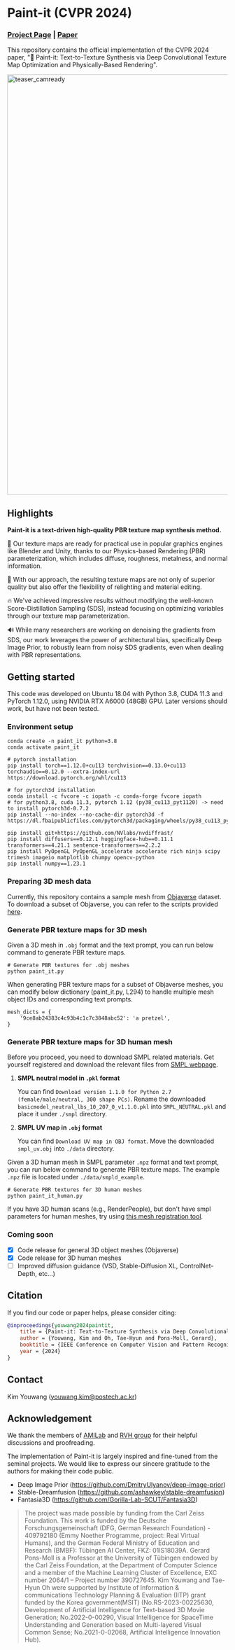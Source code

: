 # Paint-it (CVPR 2024)
### [Project Page](https://kim-youwang.github.io/paint-it) | [Paper](https://arxiv.org/abs/2312.11360)
This repository contains the official implementation of the CVPR 2024 paper, 
"🎨 Paint-it: Text-to-Texture Synthesis via Deep Convolutional Texture Map Optimization and Physically-Based Rendering".

<img width="960" alt="teaser_camready" src="https://github.com/postech-ami/paint-it/assets/55628873/e7069c3d-3fdf-4e01-b8dc-7e8a8f14d072">

## Highlights
**Paint-it is a text-driven high-quality PBR texture map synthesis method.** 

🌟 Our texture maps are ready for practical use in popular graphics engines like Blender and Unity, thanks to our Physics-based Rendering (PBR) parameterization, which includes diffuse, roughness, metalness, and normal information.

🎨 With our approach, the resulting texture maps are not only of superior quality but also offer the flexibility of relighting and material editing.

🔥 We've achieved impressive results without modifying the well-known Score-Distillation Sampling (SDS), instead focusing on optimizing variables through our texture map parameterization.

🔊 While many researchers are working on denoising the gradients from SDS, our work leverages the power of architectural bias, specifically Deep Image Prior, to robustly learn from noisy SDS gradients, even when dealing with PBR representations.


## Getting started
This code was developed on Ubuntu 18.04 with Python 3.8, CUDA 11.3 and PyTorch 1.12.0, using NVIDIA RTX A6000 (48GB) GPU. 
Later versions should work, but have not been tested.


### Environment setup

```
conda create -n paint_it python=3.8
conda activate paint_it

# pytorch installation
pip install torch==1.12.0+cu113 torchvision==0.13.0+cu113 torchaudio==0.12.0 --extra-index-url https://download.pytorch.org/whl/cu113

# for pytorch3d installation
conda install -c fvcore -c iopath -c conda-forge fvcore iopath
# for python3.8, cuda 11.3, pytorch 1.12 (py38_cu113_pyt1120) -> need to install pytorch3d-0.7.2 
pip install --no-index --no-cache-dir pytorch3d -f https://dl.fbaipublicfiles.com/pytorch3d/packaging/wheels/py38_cu113_pyt1120/download.html

pip install git+https://github.com/NVlabs/nvdiffrast/
pip install diffusers==0.12.1 huggingface-hub==0.11.1 transformers==4.21.1 sentence-transformers==2.2.2
pip install PyOpenGL PyOpenGL_accelerate accelerate rich ninja scipy trimesh imageio matplotlib chumpy opencv-python
pip install numpy==1.23.1
```

### Preparing 3D mesh data
Currently, this repository contains a sample mesh from [Objaverse](https://objaverse.allenai.org/) dataset.
To download a subset of Objaverse, you can refer to the scripts provided [here](https://github.com/daveredrum/Text2Tex?tab=readme-ov-file#benchmark-on-objaverse-subset).


### Generate PBR texture maps for 3D mesh
Given a 3D mesh in `.obj` format and the text prompt, you can run below command to generate PBR texture maps.
```
# Generate PBR textures for .obj meshes
python paint_it.py
```

When generating PBR texture maps for a subset of Objaverse meshes, 
you can modify below dictionary (paint_it.py, L294) to handle multiple mesh object IDs and corresponding text prompts.


```
mesh_dicts = {
    '9ce8ab24383c4c93b4c1c7c3848abc52': 'a pretzel',
}
```

### Generate PBR texture maps for 3D human mesh
Before you proceed, you need to download SMPL related materials. Get yourself registered and download the relevant files from [SMPL webpage](https://smpl.is.tue.mpg.de/index.html). 
1. **SMPL neutral model in `.pkl` format**  

   You can find `Download version 1.1.0 for Python 2.7 (female/male/neutral, 300 shape PCs)`. 
   Rename the downloaded `basicmodel_neutral_lbs_10_207_0_v1.1.0.pkl` into `SMPL_NEUTRAL.pkl` and place it under `./smpl` directory.

2. **SMPL UV map in `.obj` format**
   
   You can find `Download UV map in OBJ format`.
   Move the downloaded `smpl_uv.obj` into `./data` directory.


Given a 3D human mesh in SMPL parameter `.npz` format and text prompt, you can run below command to generate PBR texture maps.
The example `.npz` file is located under `./data/smpld_example`.
```
# Generate PBR textures for 3D human meshes
python paint_it_human.py
```

If you have 3D human scans (e.g., RenderPeople), but don't have smpl parameters for human meshes, try using [this mesh registration tool](https://github.com/bharat-b7/RVH_Mesh_Registration).


### Coming soon
- [x] Code release for general 3D object meshes (Objaverse)
- [x] Code release for 3D human meshes
- [ ] Improved diffusion guidance (VSD, Stable-Diffusion XL, ControlNet-Depth, etc...)

## Citation
If you find our code or paper helps, please consider citing:
````BibTeX
@inproceedings{youwang2024paintit,
    title = {Paint-it: Text-to-Texture Synthesis via Deep Convolutional Texture Map Optimization and Physically-Based Rendering},
    author = {Youwang, Kim and Oh, Tae-Hyun and Pons-Moll, Gerard},
    booktitle = {IEEE Conference on Computer Vision and Pattern Recognition (CVPR)},
    year = {2024}
}
````


## Contact
Kim Youwang (youwang.kim@postech.ac.kr)


## Acknowledgement
We thank the members of [AMILab](https://ami.postech.ac.kr/members) and [RVH group](https://virtualhumans.mpi-inf.mpg.de/people.html) for their helpful discussions and proofreading. 

The implementation of Paint-it is largely inspired and fine-tuned from the seminal projects.
We would like to express our sincere gratitude to the authors for making their code public.
- Deep Image Prior (https://github.com/DmitryUlyanov/deep-image-prior)
- Stable-Dreamfusion (https://github.com/ashawkey/stable-dreamfusion)
- Fantasia3D (https://github.com/Gorilla-Lab-SCUT/Fantasia3D)

> The project was made possible by funding from the Carl Zeiss Foundation. This work is funded by the Deutsche Forschungsgemeinschaft (DFG, German Research Foundation) - 409792180 (Emmy Noether Programme, project: Real Virtual Humans), and the German Federal Ministry of Education and Research (BMBF): Tübingen AI Center, FKZ: 01IS18039A. Gerard Pons-Moll is a Professor at the University of Tübingen endowed by the Carl Zeiss Foundation, at the Department of Computer Science and a member of the Machine Learning Cluster of Excellence, EXC number 2064/1 – Project number 390727645. Kim Youwang and Tae-Hyun Oh were supported by Institute of Information & communications Technology Planning & Evaluation (IITP) grant funded by the Korea government(MSIT) (No.RS-2023-00225630, Development of Artificial Intelligence for Text-based 3D Movie Generation; No.2022-0-00290, Visual Intelligence for SpaceTime Understanding and Generation based on Multi-layered Visual Common Sense; No.2021-0-02068, Artificial Intelligence Innovation Hub).





